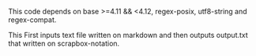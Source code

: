 This code depends on base >=4.11 && <4.12, regex-posix, utf8-string and regex-compat.

This First inputs text file written on markdown and then outputs output.txt that written on scrapbox-notation.
